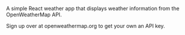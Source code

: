 A simple React weather app that displays weather information from the OpenWeatherMap API.

Sign up over at openweathermap.org to get your own an API key.
